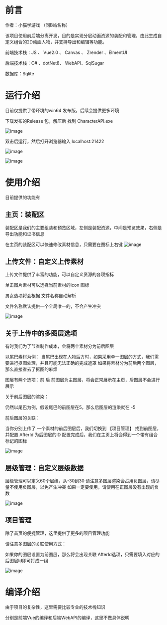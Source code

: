 # 前言

作者：小猫学游戏  （同B站名称）

该项目使用前后端分离开发，目的是实现分层动画资源的装配和管理，由此生成自定义组合的2D动画人物，并支持导出和编辑等功能。

前端技术栈：JS 、 Vue2.0 、   Canvas 、 Zrender  、ElmentUI

后端技术栈：C#  、dotNet8、 WebAPI、SqlSugar

数据库：Sqlite



 # 运行介绍
 目前仅提供了带环境的win64 发布版，后续会提供更多环境

下载发布的Release 包，解压后 找到 CharacterAPI.exe

![image](https://github.com/xiaomaogame/catctor/assets/147690046/628c7a08-dae7-4c40-9f31-ec96a70ec50d)

双击后运行，然后打开浏览器输入 localhost:21422

![image](https://github.com/xiaomaogame/catctor/assets/147690046/e25f6579-a1bb-4392-a605-114f323dd227)

![image](https://github.com/xiaomaogame/catctor/assets/147690046/56558449-c9fb-4e5d-a24a-5a82931dba4d)

# 使用介绍

目前提供的功能有

## 主页：装配区

装配区是我们的主要组装和预览区域，左侧是装配资源，中间是预览效果，右侧是导出功能和证书信息

在主页的装配区可以快速修改素材信息，只需要在图标上右键
![image](https://github.com/xiaomaogame/catctor/assets/147690046/e43cddcd-8ecc-4624-96ff-0de0fef19fc0)


## 上传文件：自定义上传素材
上传文件提供了丰富的功能，可以自定义资源的各项指标

单击图片素材可以选择当前素材的Icon 图标

男女选项将会根据 文件名称自动解析 

文件名称默认提供一个全局唯一的，不会产生冲突

![image](https://github.com/xiaomaogame/catctor/assets/147690046/a8a79476-e59b-4d7b-a26b-0ea0b7526f5e)

## 关于上传中的多图层选项

有时我们为了节省制作成本，会将两个素材分为前后图层

以尾巴素材为例：
当尾巴出现在人物后方时，如果采用单一图层的方式，我们需要进行抠图处理，并且可能无法正确的完成遮罩
如果将素材分为前后两个图层，那么直接省去了抠图的麻烦

图层有两个选项：前  后
前图层为主图层，将会正常展示在主页，后图层不会进行展示

关于前后图层的渲染：

仍然以尾巴为例，假设尾巴的前图层在5，那么后图层的渲染就在 -5

前后图层的关联：

当你分别上传了 一个素材的前后图层后，我们切换到 【项目管理】
找到前图层，并配置 AfterId 为后图层的ID
配置完成后，我们在主页上将会得到一个带有组合标记的图标

![image](https://github.com/xiaomaogame/catctor/assets/147690046/53d7aa6e-40d7-40f7-9fd4-2090067511f3)



## 层级管理：自定义层级数据
层级管理可以定义60个层级，从-30到30
请注意多图层渲染会占用负图层，请尽量不使用负图层，以免产生冲突
如果一定要使用，请使用在正图层没有出现的负数

![image](https://github.com/xiaomaogame/catctor/assets/147690046/1a74a163-55a3-42cc-945c-a03f23f023ae)


## 项目管理
除了首页的便捷管理，这里提供了更多的项目管理功能

请注意多图层的关联使用方式：

如果你的图层设置为前图层，那么将会出现关联 AfterId选项，只需要填入对应的 后图层Id即可打成一组

![image](https://github.com/xiaomaogame/catctor/assets/147690046/bda89f50-0567-4206-ab42-07557fc7144d)



# 编译介绍
由于项目的复杂性，这里需要比较专业的技术栈知识

分别是前端Vue的编译和后端WebAPI的编译，这里不做具体说明



